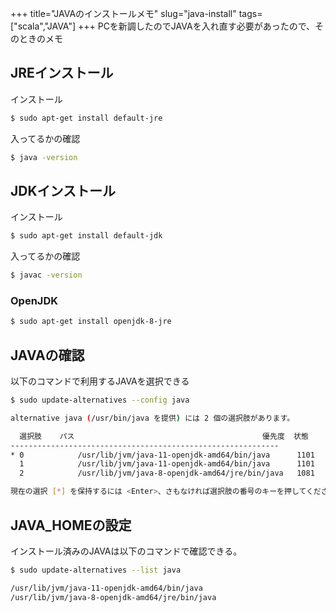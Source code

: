 +++
title="JAVAのインストールメモ"
slug="java-install"
tags=["scala","JAVA"]
+++
PCを新調したのでJAVAを入れ直す必要があったので、そのときのメモ  

## JREインストール
インストール

```bash
$ sudo apt-get install default-jre 
```

入ってるかの確認

```bash
$ java -version
```

## JDKインストール
インストール

```bash
$ sudo apt-get install default-jdk
```

入ってるかの確認

```bash
$ javac -version
```

### OpenJDK

```bash
$ sudo apt-get install openjdk-8-jre
```

## JAVAの確認

以下のコマンドで利用するJAVAを選択できる

```bash
$ sudo update-alternatives --config java
```

```bash
alternative java (/usr/bin/java を提供) には 2 個の選択肢があります。

  選択肢    パス                                          優先度  状態
------------------------------------------------------------
* 0            /usr/lib/jvm/java-11-openjdk-amd64/bin/java      1101      自動モード
  1            /usr/lib/jvm/java-11-openjdk-amd64/bin/java      1101      手動モード
  2            /usr/lib/jvm/java-8-openjdk-amd64/jre/bin/java   1081      手動モード

現在の選択 [*] を保持するには <Enter>、さもなければ選択肢の番号のキーを押してください:
```

## JAVA_HOMEの設定

インストール済みのJAVAは以下のコマンドで確認できる。  

```bash
$ sudo update-alternatives --list java
```


```bash
/usr/lib/jvm/java-11-openjdk-amd64/bin/java
/usr/lib/jvm/java-8-openjdk-amd64/jre/bin/java
```


